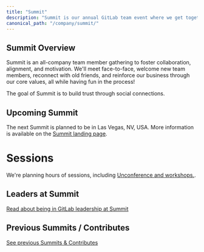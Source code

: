 ```yaml
---
title: "Summit"
description: "Summit is our annual GitLab team event where we get together to interact with one another and cultivate our community."
canonical_path: "/company/summit/"
---
```


## Summit Overview

Summit is an all-company team member gathering to foster collaboration, alignment, and motivation. We'll meet face-to-face, welcome new team members, reconnect with old friends, and reinforce our business through our core values, all while having fun in the process!

The goal of Summit is to build trust through social connections.

## Upcoming Summit

The next Summit is planned to be in Las Vegas, NV, USA. More information is available on the [Summit landing page](https://about.gitlab.com/events/summit-las-vegas/).

# Sessions

We're planning hours of sessions, including [Unconference and workshops.](/handbook/company/summit/unconference.md).


## Leaders at Summit

[Read about being in GitLab leadership at Summit](https://about.gitlab.com/company/culture/contribute/leadership/)

## Previous Summits / Contributes

[See previous Summits & Contributes](https://about.gitlab.com/company/culture/contribute/previous/)